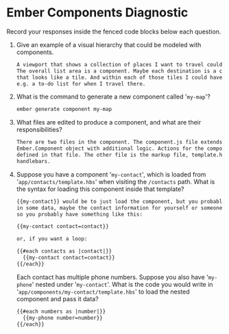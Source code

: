 # Ember Components Diagnostic

Record your responses inside the fenced code blocks below each question.

1.  Give an example of a visual hierarchy that could be modeled with components.

    ```md
    A viewport that shows a collection of places I want to travel could be one.
    The overall list area is a component. Maybe each destination is a component
    that looks like a tile. And within each of those tiles I could have other components
    e.g. a to-do list for when I travel there.
    ```

1.  What is the command to generate a new component called '`my-map`'?

    ```sh
    ember generate component my-map
    ```

1.  What files are edited to produce a component, and what are their
    responsibilities?

    ```md
    There are two files in the component. The component.js file extends the
    Ember.Component object with additional logic. Actions for the component are
    defined in that file. The other file is the markup file, template.hbs, which is
    handlebars.
    ```

1.  Suppose you have a component '`my-contact`', which is loaded from
    '`app/contacts/template.hbs`' when visiting the `/contacts` path. What is
    the syntax for loading this component inside that template?

    ```html
    {{my-contact}} would be to just load the component, but you probably are passing
    in some data, maybe the contact information for yourself or someone else,
    so you probably have something like this:

    {{my-contact contact=contact}}

    or, if you want a loop:

    {{#each contacts as |contact|}}
      {{my-contact contact=contact}}
    {{/each}}
    ```

    Each contact has multiple phone numbers. Suppose you also have '`my-phone`'
    nested under '`my-contact`'. What is the code you would write in
    '`app/components/my-contact/template.hbs`' to load the nested component and
    pass it data?

    ```html
    {{#each numbers as |number|}}
      {{my-phone number=number}}
    {{/each}}
    ```
